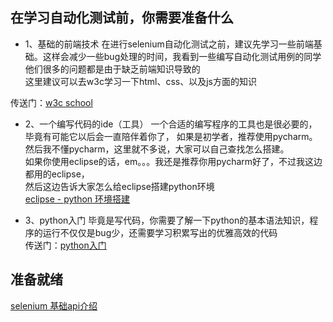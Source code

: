 ## 在学习自动化测试前，你需要准备什么
- 1、基础的前端技术
在进行selenium自动化测试之前，建议先学习一些前端基础。这样会减少一些bug处理的时间，我看到一些编写自动化测试用例的同学他们很多的问题都是由于缺乏前端知识导致的  
这里建议可以去w3c学习一下html、css、以及js方面的知识  

传送门：[w3c school](http://www.w3school.com.cn/)

- 2、一个编写代码的ide（工具）
	一个合适的编写程序的工具也是很必要的，毕竟有可能它以后会一直陪伴着你了，
	如果是初学者，推荐使用pycharm。然后我不懂pycharm，这里就不多说，大家可以自己查找怎么搭建。  
	如果你使用eclipse的话，em。。。我还是推荐你用pycharm好了，不过我这边都用的eclipse，  
	然后这边告诉大家怎么给eclipse搭建python环境  
	[eclipse - python 环境搭建](https://github.com/F-Monkey/python/tree/master/automate/src/code/eclipse_python.md)


- 3、python入门
毕竟是写代码，你需要了解一下python的基本语法知识，程序的运行不仅仅是bug少，还需要学习积累写出的优雅高效的代码  
	传送门：[python入门](https://www.liaoxuefeng.com/wiki/0014316089557264a6b348958f449949df42a6d3a2e542c000)


## 准备就绪  
[selenium 基础api介绍](https://github.com/F-Monkey/python/tree/master/automate/src/code/Selenium_API.md) 
 